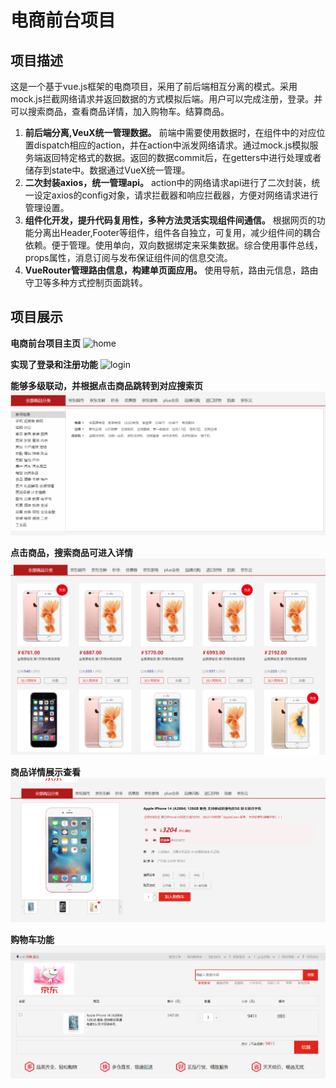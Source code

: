 # 电商前台项目
## 项目描述
这是一个基于vue.js框架的电商项目，采用了前后端相互分离的模式。采用mock.js拦截网络请求并返回数据的方式模拟后端。用户可以完成注册，登录。并可以搜索商品，查看商品详情，加入购物车。结算商品。

1. **前后端分离,VeuX统一管理数据。** 前端中需要使用数据时，在组件中的对应位置dispatch相应的action，并在action中派发网络请求。通过mock.js模拟服务端返回特定格式的数据。返回的数据commit后，在getters中进行处理或者储存到state中。数据通过VueX统一管理。
2. **二次封装axios，统一管理api。** action中的网络请求api进行了二次封装，统一设定axios的config对象，请求拦截器和响应拦截器，方便对网络请求进行管理设置。
3. **组件化开发，提升代码复用性，多种方法灵活实现组件间通信。** 根据网页的功能分离出Header,Footer等组件，组件各自独立，可复用，减少组件间的耦合依赖。便于管理。使用单向，双向数据绑定来采集数据。综合使用事件总线，props属性，消息订阅与发布保证组件间的信息交流。
4. **VueRouter管理路由信息，构建单页面应用。** 使用导航，路由元信息，路由守卫等多种方式控制页面跳转。

## 项目展示
**电商前台项目主页**
![home](https://user-images.githubusercontent.com/115355943/211132387-7acf14e6-5c56-4a39-acab-796adf35aefe.gif)

**实现了登录和注册功能**
![login](https://user-images.githubusercontent.com/115355943/211132792-e916a37c-12fe-4da5-989b-40b744fd89a6.gif)

**能够多级联动，并根据点击商品跳转到对应搜索页**
![Screenshot](./rm_images/show3.png)

**点击商品，搜索商品可进入详情**
![Screenshot](./rm_images/show4.png)

**商品详情展示查看**
![Screenshot](./rm_images/show5.png)

**购物车功能**
![Screenshot](./rm_images/show6.png)
